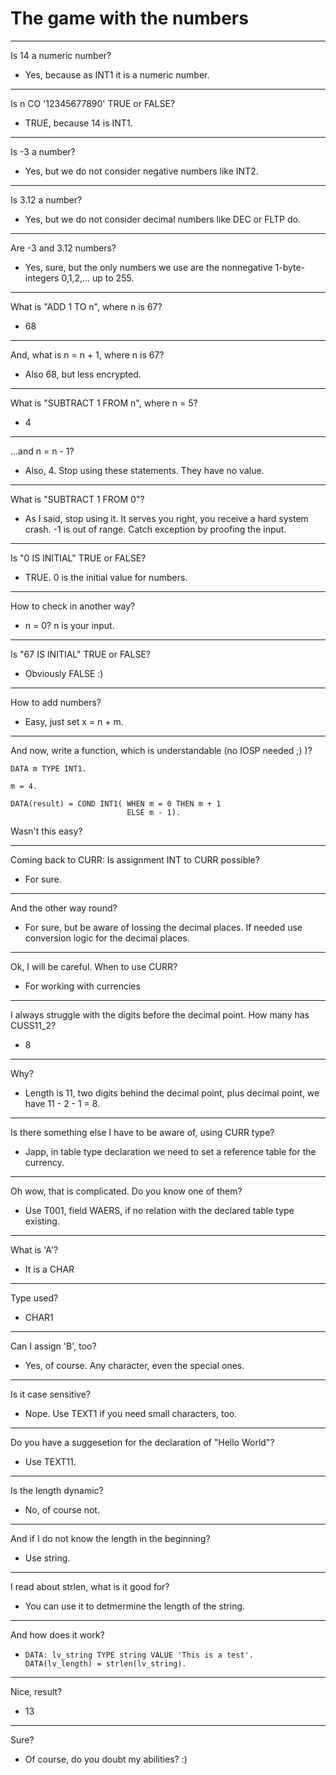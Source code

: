 # The game with the numbers
-------- -------- 
Is 14 a numeric number? 
 - Yes, because as INT1 it is a numeric number.
-------- -------- 
Is n CO '12345677890' TRUE or FALSE?
   - TRUE, because 14 is INT1.
-------- -------- 
Is -3 a number?
  - Yes, but we do not consider negative numbers like INT2.
-------- -------- 
Is 3.12 a number?
 - Yes, but we do not consider decimal numbers like DEC or FLTP do.
-------- -------- 
Are -3 and 3.12 numbers?
 - Yes, sure, but the only numbers we use are the nonnegative 1-byte-integers 0,1,2,... up to 255.
-------- -------- 
What is "ADD 1 TO n", where n is 67?
 - 68
-------- -------- 
And, what is n = n + 1, where n is 67?
 - Also 68, but less encrypted.
-------- -------- 
What is "SUBTRACT 1 FROM n", where n = 5?
 - 4
-------- -------- 
...and n = n - 1?
 - Also, 4. Stop using these statements. They have no value.
-------- -------- 
What is "SUBTRACT 1 FROM 0"?
 - As I said, stop using it. It serves you right, you receive a hard system crash. -1 is out of range. Catch exception by proofing the input.
-------- -------- 
Is "0 IS INITIAL" TRUE or FALSE?
 - TRUE. 0 is the initial value for numbers. 
-------- -------- 
How to check in another way?
 - n = 0? n is your input.
-------- -------- 
Is "67 IS INITIAL" TRUE or FALSE?
 - Obviously FALSE :)
-------- -------- 
How to add numbers?
 - Easy, just set x = n + m.
-------- -------- 
And now, write a function, which is understandable (no IOSP needed ;) )?
``` 
DATA m TYPE INT1.
       
m = 4.

DATA(result) = COND INT1( WHEN m = 0 THEN m + 1
                          ELSE m - 1).
```
Wasn't this easy?
-------- -------- 
Coming back to CURR: Is assignment INT to CURR possible?
 - For sure. 
-------- --------
And the other way round?
 - For sure, but be aware of lossing the decimal places. If needed use conversion logic for the decimal places.

-------- --------
Ok, I will be careful. When to use CURR?
 - For working with currencies

-------- --------
I always struggle with the digits before the decimal point. How many has CUSS11_2?
 - 8

-------- --------
Why?
 - Length is 11, two digits behind the decimal point, plus decimal point, we have 11 - 2 - 1 = 8.

-------- --------
Is there something else I have to be aware of, using CURR type?
 - Japp, in table type declaration we need to set a reference table for the currency.

-------- --------
Oh wow, that is complicated. Do you know one of them?
 - Use T001, field WAERS, if no relation with the declared table type existing.

-------- --------
What is 'A'?
 - It is a CHAR

-------- --------
Type used?
 - CHAR1

-------- --------
Can I assign 'B', too?
 - Yes, of course. Any character, even the special ones. 

-------- --------
Is it case sensitive?
- Nope. Use TEXT1 if you need small characters, too.

-------- --------
Do you have a suggesetion for the declaration of "Hello World"?
- Use TEXT11.

-------- --------
Is the length dynamic?
- No, of course not.

-------- --------
And if I do not know the length in the beginning?
- Use string.

-------- --------
I read about strlen, what is it good for?
- You can use it to detmermine the length of the string.

-------- --------
And how does it work?
- ```
  DATA: lv_string TYPE string VALUE 'This is a test'.
  DATA(lv_length) = strlen(lv_string).
  ``` 
-------- --------
Nice, result?
- 13
-------- --------
Sure?
- Of course, do you doubt my abilities? :)
